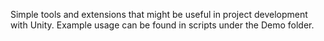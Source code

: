 ﻿Simple tools and extensions that might be useful in project development with Unity. Example usage can be found in scripts under the Demo folder.